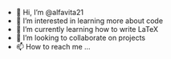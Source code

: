 - 👋 Hi, I’m @alfavita21
- 👀 I’m interested in learning more about code
- 🌱 I’m currently learning how to write LaTeX
- 💞️ I’m looking to collaborate on projects
- 📫 How to reach me ...

<!---
alfavita21/alfavita21 is a ✨ special ✨ repository because its `README.md` (this file) appears on your GitHub profile.
You can click the Preview link to take a look at your changes.
--->
